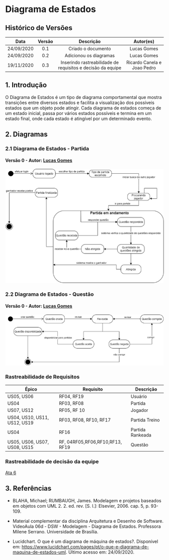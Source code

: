 # Diagrama de Estados

## Histórico de Versões

|   Data   | Versão |           Descrição           |             Autor(es)              |
|:--------:|:------:|:-----------------------------:|:----------------------------------:|
| 24/09/2020 | 0.1 | Criado o documento | Lucas Gomes |
| 24/09/2020 | 0.2 | Adicionou os diagramas | Lucas Gomes |
| 19/11/2020 | 0.3 | Inserindo rastreabilidade de requisitos e decisão da equipe | Ricardo Canela e Joao Pedro |

## 1. Introdução
O Diagrama de Estados é um tipo de diagrama comportamental que mostra transições entre diversos estados e facilita a visualização dos possíveis estados que um objeto pode atingir. Cada diagrama de estados começa de um estado inicial, passa por vários estados possíveis e termina em um estado final, onde cada estado é atingível por um determinado evento.

## 2. Diagramas

### 2.1 Diagrama de Estados - Partida

#### Versão 0 - Autor: [Lucas Gomes](https://github.com/lucasgomesgs0)
![DiagramaEstadosPartida](../../img/diagramas/diagrama_de_estados_partida.jpg)

### 2.2 Diagrama de Estados - Questão

#### Versão 0 - Autor: [Lucas Gomes](https://github.com/lucasgomesgs0)
![DiagramaEstadosQuestao](../../img/diagramas/diagrama_de_estados_questao.jpg)

### Rastreabilidade de Requisitos

|Épico|Requisito| Descrição |
|-------|-----|------|
| US05, US06 | RF04, RF19 | Usuário|
| US04| RF03, RF08 | Partida|
| US07, US12|RF05,  RF 10| Jogador|
| US04, US10, US11, US12, US19 | RF03, RF08, RF10, RF17 | Partida Treino|
| US04| RF16| Partida Rankeada|
| US05, US06, US07, US08, US15 | RF, 04RF05,RF06,RF10,RF13, RF19| Questão|


### Rastreabilidade de decisão da equipe

[Ata 6](https://unbarqdsw.github.io/2020.1_G4_Vestibulandos/reunioes/ata_6/)

## 3. Referências
- BLAHA, Michael; RUMBAUGH, James. Modelagem e projetos baseados em objetos com UML 2. 2. ed. rev. [S. l.]: Elsevier, 2006. cap. 5, p. 93-109.

- Material complementar da disciplina Arquitetura e Desenho de Software. VideoAula 06d - DSW - Modelagem - Diagrama de Estados. Professora Milene Serrano. Universidade de Brasília.

- Lucidchart. O que é um diagrama de máquina de estados?. Disponível em: <https://www.lucidchart.com/pages/pt/o-que-e-diagrama-de-maquina-de-estados-uml>. Último acesso em: 24/09/2020.